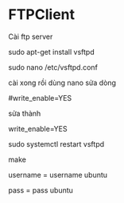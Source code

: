 # FTPClient
Cài ftp server

sudo apt-get install vsftpd

sudo nano /etc/vsftpd.conf

cài xong rồi dùng nano sửa dòng 

#write_enable=YES

sửa thành

write_enable=YES

sudo systemctl restart vsftpd

make 

username = username ubuntu

pass = pass ubuntu